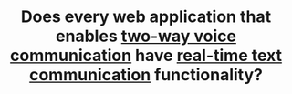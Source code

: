 ---
title: Does every web application that enables [two-way voice communication](#application-web-de-communication-orale-bidirectionnelle) have [real-time text communication](#communication-ecrite-en-temps-reel) functionality?
---